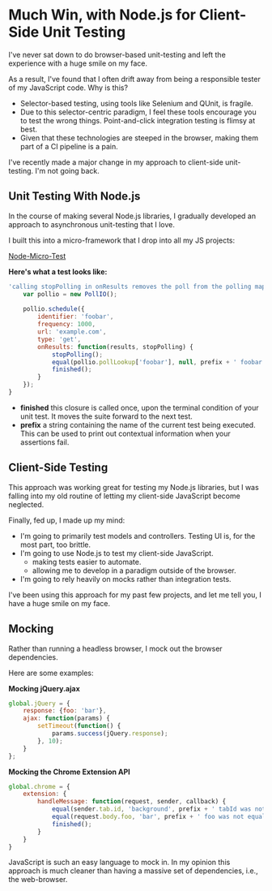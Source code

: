 Much Win, with Node.js for Client-Side Unit Testing
=================================================

I've never sat down to do browser-based unit-testing and left the experience with a huge smile on my face.

As a result, I've found that I often drift away from being a responsible tester of my JavaScript code. Why is this?

* Selector-based testing, using tools like Selenium and QUnit, is fragile.
* Due to this selector-centric paradigm, I feel these tools encourage you to test the wrong things. Point-and-click integration testing is flimsy at best.
* Given that these technologies are steeped in the browser, making them part of a CI pipeline is a pain.

I've recently made a major change in my approach to client-side unit-testing. I'm not going back.

Unit Testing With Node.js
-------------------------

In the course of making several Node.js libraries, I gradually developed an approach to asynchronous unit-testing that I love.

I built this into a micro-framework that I drop into all my JS projects:

[Node-Micro-Test](https://github.com/bcoe/node-micro-test)

__Here's what a test looks like:__

```javascript
'calling stopPolling in onResults removes the poll from the polling map': function(finished, prefix) {
	var pollio = new PollIO();
	
	pollio.schedule({
		identifier: 'foobar',
		frequency: 1000,
		url: 'example.com',
		type: 'get',
		onResults: function(results, stopPolling) {
			stopPolling();
			equal(pollio.pollLookup['foobar'], null, prefix + ' foobar poll not removed from map.');
			finished();
		}
	});
}
```

* __finished__ this closure is called once, upon the terminal condition of your unit test. It moves the suite forward to the next test.
* __prefix__ a string containing the name of the current test being executed. This can be used to print out contextual information when your assertions fail.

Client-Side Testing
-------------------

This approach was working great for testing my Node.js libraries, but I was falling into my old routine of letting my client-side JavaScript become neglected.

Finally, fed up, I made up my mind:

* I'm going to primarily test models and controllers. Testing UI is, for the most part, too brittle.
* I'm going to use Node.js to test my client-side JavaScript.
  * making tests easier to automate.
  * allowing me to develop in a paradigm outside of the browser.
* I'm going to rely heavily on mocks rather than integration tests.

I've been using this approach for my past few projects, and let me tell you, I have a huge smile on my face.

Mocking
-------

Rather than running a headless browser, I mock out the browser dependencies.

Here are some examples:

__Mocking jQuery.ajax__

```javascript
global.jQuery = {
	response: {foo: 'bar'},
	ajax: function(params) {
		setTimeout(function() {
			params.success(jQuery.response);
		}, 10);
	}
};
```

__Mocking the Chrome Extension API__

```javascript
global.chrome = {
	extension: {
		handleMessage: function(request, sender, callback) {
			equal(sender.tab.id, 'background', prefix + ' tabId was not correct');
			equal(request.body.foo, 'bar', prefix + ' foo was not equal to bar');
			finished();
		}
	}
}
```

JavaScript is such an easy language to mock in. In my opinion this approach is much cleaner than having a massive set of dependencies, i.e., the web-browser.